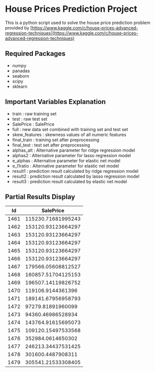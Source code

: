 # House Prices Prediction Project
This is a python script used to solve the house price prediction problem provided by [https://www.kaggle.com/c/house-prices-advanced-regression-techniques](https://www.kaggle.com/c/house-prices-advanced-regression-techniques)

## Required Packages
- numpy
- panadas
- seaborn
- scipy
- sklearn

## Important Variables Explanation
- train : raw training set
- test : raw test set
- SalePrice : SalePrice 
- full : new data set combined with training set and test set
- skew_features : skewness values of all numeric features
- final_train : training set after preprocessing
- final_test : test set after preprocessing
- alphas_alt : Alternative parameter for ridge regression model
- alphas2 : Alternative parameter for lasso regression model
- e_alphas : Alternative parameter for elastic net model
- e_l1ratio : Alternative parameter for elastic net model
- result1 : prediction result calculated by ridge regression model
- result2 : prediction result calculated by lasso regression model
- result3 : prediction result calculated by elastic net model

## Partial Results Display

|Id   |SalePrice          |
|-----|-------------------|
|1461 |115230.71681995243 |
|1462 |153120.93123664297 |
|1463 |153120.93123664297 |
|1464 |153120.93123664297 |
|1465 |153120.93123664297 |
|1466 |153120.93123664297 |
|1467 |179566.05608812527 |
|1468 |160857.51704125153 |
|1469 |196507.14119826752 |
|1470 |119106.9144361396  |
|1471 |189141.67956958793 |
|1472 |97279.81891960099  |
|1473 |94360.46986528934  |
|1474 |143764.91615695073 |
|1475 |109120.15497533568 |
|1476 |352984.0614650302  |
|1477 |246213.34437531425 |
|1478 |301600.4487908311  |
|1479 |305541.21533308405 |
